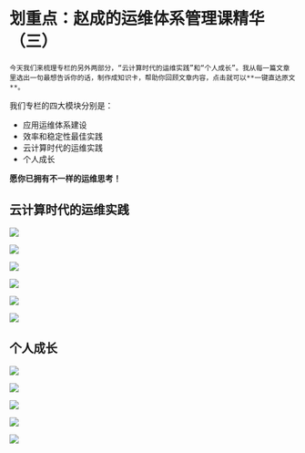 # 划重点：赵成的运维体系管理课精华（三）

    今天我们来梳理专栏的另外两部分，“云计算时代的运维实践”和“个人成长”。我从每一篇文章里选出一句最想告诉你的话，制作成知识卡，帮助你回顾文章内容，点击就可以**一键直达原文**。

我们专栏的四大模块分别是：

*   应用运维体系建设
*   效率和稳定性最佳实践
*   云计算时代的运维实践
*   个人成长

**愿你已拥有不一样的运维思考！**

## 云计算时代的运维实践

[![](https://static001.geekbang.org/resource/image/16/46/165bef6d41bac71c3fb2a5acc58b3a46.png)](https://time.geekbang.org/column/article/3633)

[![](https://static001.geekbang.org/resource/image/8e/75/8e0c01d706e64f226f99a19d3081d475.png)](https://time.geekbang.org/column/article/3655)

[![](https://static001.geekbang.org/resource/image/da/df/da9a97a9d1a83cad5e0b0bef317514df.png)](https://time.geekbang.org/column/article/3673)

[![](https://static001.geekbang.org/resource/image/8a/c7/8ad9b5a9f9e5100f6a4399677ab292c7.png)](https://time.geekbang.org/column/article/3716)

[![](https://static001.geekbang.org/resource/image/e3/a4/e3bf55bd3abefd54d0a2728d6ac0b8a4.png)](https://time.geekbang.org/column/article/3842)

[![](https://static001.geekbang.org/resource/image/15/99/157c4b9e4aec0dae6b260beb0649db99.png)](https://time.geekbang.org/column/article/4074)

## 个人成长

[![](https://static001.geekbang.org/resource/image/d4/48/d4ed950a2df22868fed118b9a0529b48.png)](https://time.geekbang.org/column/article/1956)

[![](https://static001.geekbang.org/resource/image/8c/9f/8c757abac4461b54986ecccf2d58839f.png)](https://time.geekbang.org/column/article/2397)

[![](https://static001.geekbang.org/resource/image/70/41/700cd09c6537da322bcc24ac36e6bd41.png)](https://time.geekbang.org/column/article/2400)

[![](https://static001.geekbang.org/resource/image/ef/2c/efce796a7258bd2dcb0725cb2f1ef22c.png)](https://time.geekbang.org/column/article/2401)

[![](https://static001.geekbang.org/resource/image/e7/93/e7a8e36fc64f86ac75f5972571fac193.png)](https://time.geekbang.org/column/article/3775)
    